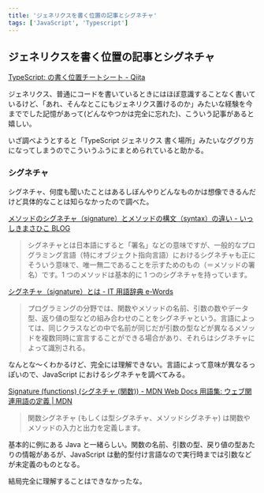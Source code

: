 ```yaml
---
title: 'ジェネリクスを書く位置の記事とシグネチャ'
tags: ['JavaScript', 'Typescript']
---
```


## ジェネリクスを書く位置の記事とシグネチャ

[TypeScript: <T>の書く位置チートシート \- Qiita](https://qiita.com/suin/items/03baa7cf7dd8e9a9f010)

ジェネリクス、普通にコードを書いているときにはほぼ意識することなく書いているけど、「あれ、そんなとこにもジェネリクス置けるのか」みたいな経験を今まででした記憶があって(どんなやつかは完全に忘れた)、こういう記事があると嬉しい。

いざ調べようとすると「TypeScript ジェネリクス 書く場所」みたいなググり方になってしまうのでこういうふうにまとめられていると助かる。

### シグネチャ

シグネチャ、何度も聞いたことはあるしぼんやりどんなものかは想像できるんだけど具体的なことは知らなかったので調べた。

[メソッドのシグネチャ（signature）とメソッドの構文（syntax）の違い \- いっしきまさひこ BLOG](https://blog.masahiko.info/entry/2008/06/17/010104)

> シグネチャとは日本語にすると「署名」などの意味ですが、一般的なプログラミング言語（特にオブジェクト指向言語）におけるシグネチャも正にそういう意味で、唯一無二であることを示すためのもの（＝メソッドの署名）です。1 つのメソッドは基本的に 1 つのシグネチャを持っています。

[シグネチャ（signature）とは \- IT 用語辞典 e\-Words](https://e-words.jp/w/%E3%82%B7%E3%82%B0%E3%83%8D%E3%83%81%E3%83%A3.html)

> プログラミングの分野では、関数やメソッドの名前、引数の数やデータ型、返り値の型などの組み合わせのことをシグネチャという。言語によっては、同じクラスなどの中で名前が同じだが引数の型などが異なるメソッドを複数同時に宣言することができる場合があり、それらはシグネチャによって識別される。

なんとな〜くわかるけど、完全には理解できない。言語によって意味が異なるっぽいので、JavaScript におけるシグネチャを調べてみる。

[Signature \(functions\) \(シグネチャ \(関数\)\) \- MDN Web Docs 用語集: ウェブ関連用語の定義 \| MDN](https://developer.mozilla.org/ja/docs/Glossary/Signature/Function)

> 関数シグネチャ (もしくは型シグネチャ、メソッドシグネチャ) は関数やメソッドの入力と出力を定義します。

基本的に例にある Java と一緒らしい。関数の名前、引数の型、戻り値の型あたりの情報があるが、JavaScript は動的型付け言語なので実行時までは引数などが未定義のものとなる。

結局完全に理解することはできなかったな。
